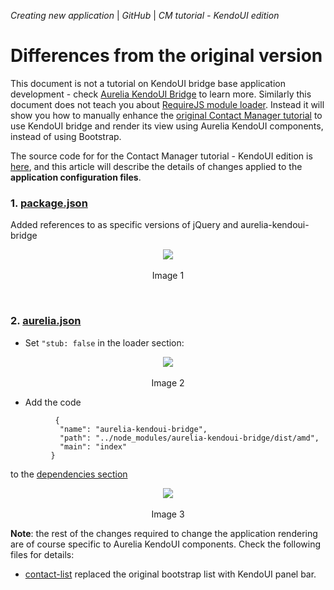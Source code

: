 _Creating new application_ | _GitHub_ | _CM tutorial - KendoUI edition_
# Differences from the original version

This document is not a tutorial on KendoUI bridge base application development - check [Aurelia KendoUI Bridge](https://aurelia-ui-toolkits.github.io/demo-kendo-beta) to learn more. Similarly this document does not teach you about [RequireJS module loader](http://requirejs.org/). Instead it will show you how to manually enhance the [original Contact Manager tutorial](http://aurelia.io/hub.html#/doc/article/aurelia/framework/latest/contact-manager-tutorial) to use KendoUI bridge and render its view using Aurelia KendoUI components, instead of using Bootstrap.

The source code for for the Contact Manager tutorial - KendoUI edition is [here](https://github.com/aurelia-ui-toolkits/cm-bridges/tree/master/kendoui), and this article will describe the details of changes applied to the **application configuration files**.

### 1. [package.json](https://github.com/aurelia-ui-toolkits/cm-bridges/blob/master/kendoui/package.json)
Added references to as specific versions of jQuery and aurelia-kendoui-bridge
<p align=center>
  <img src="https://cloud.githubusercontent.com/assets/2712405/19351324/4fdaf966-9129-11e6-845d-28063a4521a1.png"></img>
 <br><br>
Image 1
</p>

<br>

### 2. [aurelia.json](https://github.com/aurelia-ui-toolkits/cm-bridges/blob/master/kendoui/aurelia_project/aurelia.json)
- Set `"stub: false` in the loader section:
<p align=center>
  <img src="https://cloud.githubusercontent.com/assets/2712405/19351777/15f7134a-912b-11e6-8893-00aa320518fa.png"></img>
 <br><br>
Image 2
</p>

- Add the code 
 ```
           {
            "name": "aurelia-kendoui-bridge",
            "path": "../node_modules/aurelia-kendoui-bridge/dist/amd",
            "main": "index"
          }
 ```
 to the [dependencies section](https://github.com/aurelia-ui-toolkits/cm-bridges/blob/master/kendoui/aurelia_project/aurelia.json#L94-L160)
 
<p align=center>
  <img src="https://cloud.githubusercontent.com/assets/2712405/19351954/ccb4eac6-912b-11e6-95ca-87f92980a7e1.png"></img>
 <br><br>
Image 3
</p>

**Note**: the rest of the changes required to change the application rendering are of course specific to  Aurelia KendoUI components. Check the following files for details:

- [contact-list](https://github.com/aurelia-ui-toolkits/cm-bridges/blob/master/kendoui/src/contact-list.html) replaced the original bootstrap list with KendoUI panel bar.









